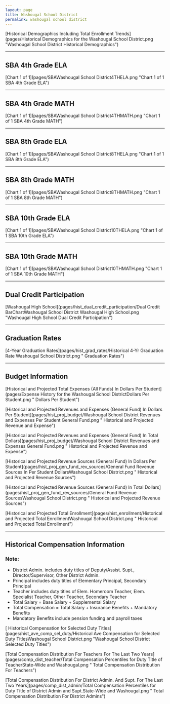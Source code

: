 ```yaml
---
layout: page
title: Washougal School District
permalink: washougal school district
---
```



[Historical Demographics Including Total Enrollment Trends](pages/Historical Demographics for the Washougal School District.png "Washougal School District Historical Demographics")

___

## SBA 4th Grade ELA

[Chart 1 of 1](pages/SBAWashougal School District4THELA.png "Chart 1 of 1 SBA 4th Grade ELA")


___

## SBA 4th Grade MATH

[Chart 1 of 1](pages/SBAWashougal School District4THMATH.png "Chart 1 of 1 SBA 4th Grade MATH")


___

## SBA 8th Grade ELA

[Chart 1 of 1](pages/SBAWashougal School District8THELA.png "Chart 1 of 1 SBA 8th Grade ELA")


___

## SBA 8th Grade MATH

[Chart 1 of 1](pages/SBAWashougal School District8THMATH.png "Chart 1 of 1 SBA 8th Grade MATH")


___

## SBA 10th Grade ELA

[Chart 1 of 1](pages/SBAWashougal School District10THELA.png "Chart 1 of 1 SBA 10th Grade ELA")


___

## SBA 10th Grade MATH

[Chart 1 of 1](pages/SBAWashougal School District10THMATH.png "Chart 1 of 1 SBA 10th Grade MATH")


___

## Dual Credit Participation

[Washougal High School](pages/hist_dual_credit_participation/Dual Credit BarChartWashougal School District Washougal High School.png "Washougal High School Dual Credit Participation")


___

## Graduation Rates

[4-Year Graduation Rates](pages/hist_grad_rates/Historical 4-Yr Graduation Rate Washougal School District.png " Graduation Rates")


___

## Budget Information

[Historical and Projected Total Expenses (All Funds) In Dollars Per Student](pages/Expense History for the Washougal School DistrictDollars Per Student.png " Dollars Per Student")

[Historical and Projected Revenues and Expenses (General Fund) In Dollars Per Student](pages/hist_proj_budget/Washougal School District Revenues and Expenses Per Student General Fund.png " Historical and Projected Revenue and Expense")

[Historical and Projected Revenues and Expenses (General Fund) In Total Dollars](pages/hist_proj_budget/Washougal School District Revenues and Expenses General Fund.png " Historical and Projected Revenue and Expense")

[Historical and Projected Revenue Sources (General Fund) In Dollars Per Student](pages/hist_proj_gen_fund_rev_sources/General Fund Revenue Sources In Per Student DollarsWashougal School District.png " Historical and Projected Revenue Sources")

[Historical and Projected Revenue Sources (General Fund) In Total Dollars](pages/hist_proj_gen_fund_rev_sources/General Fund Revenue SourcesWashougal School District.png " Historical and Projected Revenue Sources")

[Historical and Projected Total Enrollment](pages/hist_enrollment/Historical and Projected Total EnrollmentWashougal School District.png " Historical and Projected Total Enrollment")


___

## Historical Compensation Information
### Note:
- District Admin. includes duty titles of Deputy/Assist. Supt., Director/Supervisor, Other District Admin.
- Principal includes duty titles of Elementary Principal, Secondary Principal
- Teacher includes duty titles of Elem. Homeroom Teacher, Elem. Specialist Teacher, Other Teacher, Secondary Teacher
- Total Salary = Base Salary + Supplemental Salary
- Total Compensation = Total Salary + Insurance Benefits + Mandatory Benefits
- Mandatory Benefits include pension funding and payroll taxes

[ Historical Compensation for Selected Duty Titles](pages/hist_ave_comp_sel_duty/Historical Ave Compensation for Selected Duty TitlesWashougal School District.png "Washougal School District Selected Duty Titles")

[Total Compensation Distribution For Teachers For The Last Two Years](pages/comp_dist_teacher/Total Compensation Percentiles for Duty Title of TeacherState-Wide and Washougal.png " Total Compensation Distribution For Teachers")

[Total Compensation Distribution For District Admin. And Supt. For The Last Two Years](pages/comp_dist_admin/Total Compensation Percentiles for Duty Title of District Admin and Supt.State-Wide and Washougal.png " Total Compensation Distribution For District Admins")

